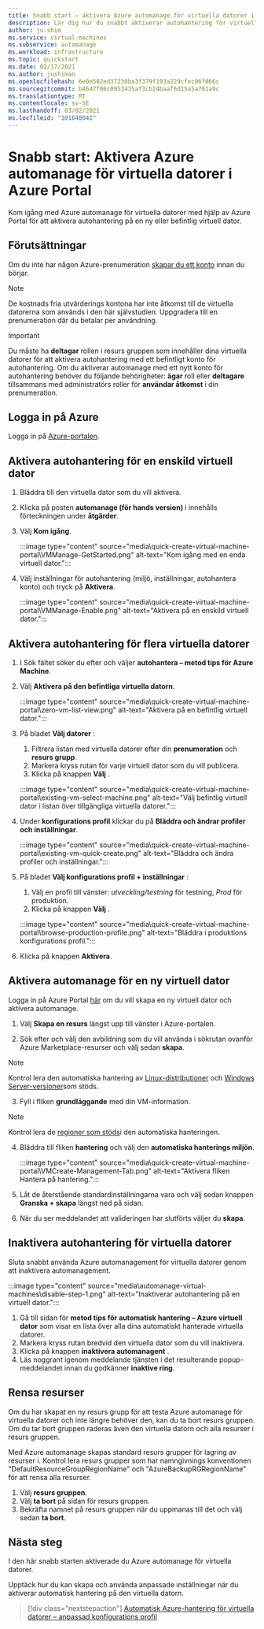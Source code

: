 ```yaml
---
title: Snabb start – aktivera Azure automanage för virtuella datorer i Azure Portal
description: Lär dig hur du snabbt aktiverar autohantering för virtuella datorer på en ny eller befintlig virtuell dator i Azure Portal.
author: ju-shim
ms.service: virtual-machines
ms.subservice: automanage
ms.workload: infrastructure
ms.topic: quickstart
ms.date: 02/17/2021
ms.author: jushiman
ms.openlocfilehash: 6e0e582ed37230ba3f379f193a229cfec06f066c
ms.sourcegitcommit: b4647f06c0953435af3cb24baaf6d15a5a761a9c
ms.translationtype: MT
ms.contentlocale: sv-SE
ms.lasthandoff: 03/02/2021
ms.locfileid: "101648041"
---
```

# <a name="quickstart-enable-azure-automanage-for-virtual-machines-in-the-azure-portal"></a>Snabb start: Aktivera Azure automanage för virtuella datorer i Azure Portal

Kom igång med Azure automanage för virtuella datorer med hjälp av Azure Portal för att aktivera autohantering på en ny eller befintlig virtuell dator.


## <a name="prerequisites"></a>Förutsättningar

Om du inte har någon Azure-prenumeration [skapar du ett konto](https://azure.microsoft.com/pricing/purchase-options/pay-as-you-go/) innan du börjar.

> [!NOTE]
> De kostnads fria utvärderings kontona har inte åtkomst till de virtuella datorerna som används i den här självstudien. Uppgradera till en prenumeration där du betalar per användning.

> [!IMPORTANT]
> Du måste ha **deltagar** rollen i resurs gruppen som innehåller dina virtuella datorer för att aktivera autohantering med ett befintligt konto för autohantering. Om du aktiverar automanage med ett nytt konto för autohantering behöver du följande behörigheter: **ägar** roll eller **deltagare** tillsammans med administratörs roller för **användar åtkomst** i din prenumeration.


## <a name="sign-in-to-azure"></a>Logga in på Azure

Logga in på [Azure-portalen](https://aka.ms/AutomanagePortal-Ignite21).

## <a name="enable-automanage-for-a-single-vm"></a>Aktivera autohantering för en enskild virtuell dator

1. Bläddra till den virtuella dator som du vill aktivera.

2. Klicka på posten **automanage (för hands version)** i innehålls förteckningen under **åtgärder**.

3. Välj **Kom igång**.

    :::image type="content" source="media\quick-create-virtual-machine-portal\VMManage-GetStarted.png" alt-text="Kom igång med en enda virtuell dator.":::

4. Välj inställningar för autohantering (miljö, inställningar, autohantera konto) och tryck på **Aktivera**.

    :::image type="content" source="media\quick-create-virtual-machine-portal\VMManage-Enable.png" alt-text="Aktivera på en enskild virtuell dator.":::

## <a name="enable-automanage-for-multiple-vms"></a>Aktivera autohantering för flera virtuella datorer

1. I Sök fältet söker du efter och väljer **autohantera – metod tips för Azure Machine**.

2. Välj **Aktivera på den befintliga virtuella datorn**.

    :::image type="content" source="media\quick-create-virtual-machine-portal\zero-vm-list-view.png" alt-text="Aktivera på en befintlig virtuell dator.":::

3. På bladet **Välj datorer** :
    1. Filtrera listan med virtuella datorer efter din **prenumeration** och **resurs grupp**.
    1. Markera kryss rutan för varje virtuell dator som du vill publicera.
    1. Klicka på knappen **Välj** .

    :::image type="content" source="media\quick-create-virtual-machine-portal\existing-vm-select-machine.png" alt-text="Välj befintlig virtuell dator i listan över tillgängliga virtuella datorer.":::

4. Under **konfigurations profil** klickar du på **Bläddra och ändrar profiler och inställningar**.

    :::image type="content" source="media\quick-create-virtual-machine-portal\existing-vm-quick-create.png" alt-text="Bläddra och ändra profiler och inställningar.":::

5. På bladet **Välj konfigurations profil + inställningar** :
    1. Välj en profil till vänster: *utveckling/testning* för testning, *Prod* för produktion.
    1. Klicka på knappen **Välj** .

    :::image type="content" source="media\quick-create-virtual-machine-portal\browse-production-profile.png" alt-text="Bläddra i produktions konfigurations profil.":::

6. Klicka på knappen **Aktivera**.


## <a name="enable-automanage-for-a-new-vm"></a>Aktivera automanage för en ny virtuell dator

Logga in på Azure Portal [här](https://aka.ms/AutomanagePortal-Ignite21) om du vill skapa en ny virtuell dator och aktivera automanage.

1. Välj **Skapa en resurs** längst upp till vänster i Azure-portalen.

2. Sök efter och välj den avbildning som du vill använda i sökrutan ovanför Azure Marketplace-resurser och välj sedan **skapa**.

> [!NOTE]
> Kontrol lera den automatiska hantering av [Linux-distributioner](automanage-linux.md#supported-linux-distributions-and-versions) och [Windows Server-versioner](automanage-windows-server.md#supported-windows-server-versions)som stöds.

3. Fyll i fliken **grundläggande** med din VM-information.

> [!NOTE]
> Kontrol lera de [regioner som stöds](automanage-virtual-machines#supported-regions)i den automatiska hanteringen.

4. Bläddra till fliken **hantering** och välj den **automatiska hanterings miljön**.

    :::image type="content" source="media\quick-create-virtual-machine-portal\VMCreate-Management-Tab.png" alt-text="Aktivera fliken Hantera på hantering.":::

5. Låt de återstående standardinställningarna vara och välj sedan knappen **Granska + skapa** längst ned på sidan.

6. När du ser meddelandet att valideringen har slutförts väljer du **skapa**.

## <a name="disable-automanage-for-vms"></a>Inaktivera autohantering för virtuella datorer

Sluta snabbt använda Azure automanagement för virtuella datorer genom att inaktivera automanagement.

:::image type="content" source="media\automanage-virtual-machines\disable-step-1.png" alt-text="Inaktiverar autohantering på en virtuell dator.":::

1. Gå till sidan för **metod tips för automatisk hantering – Azure virtuell dator** som visar en lista över alla dina automatiskt hanterade virtuella datorer.
1. Markera kryss rutan bredvid den virtuella dator som du vill inaktivera.
1. Klicka på knappen **inaktivera automanagent** .
1. Läs noggrant igenom meddelande tjänsten i det resulterande popup-meddelandet innan du godkänner **inaktive ring**.


## <a name="clean-up-resources"></a>Rensa resurser

Om du har skapat en ny resurs grupp för att testa Azure automanage för virtuella datorer och inte längre behöver den, kan du ta bort resurs gruppen. Om du tar bort gruppen raderas även den virtuella datorn och alla resurser i resurs gruppen.

Med Azure automanage skapas standard resurs grupper för lagring av resurser i. Kontrol lera resurs grupper som har namngivnings konventionen "DefaultResourceGroupRegionName" och "AzureBackupRGRegionName" för att rensa alla resurser.

1. Välj **resurs gruppen**.
1. Välj **ta bort** på sidan för resurs gruppen.
1. Bekräfta namnet på resurs gruppen när du uppmanas till det och välj sedan **ta bort**.


## <a name="next-steps"></a>Nästa steg

I den här snabb starten aktiverade du Azure automanage för virtuella datorer.

Upptäck hur du kan skapa och använda anpassade inställningar när du aktiverar automatisk hantering på den virtuella datorn.

> [!div class="nextstepaction"]
> [Automatisk Azure-hantering för virtuella datorer – anpassad konfigurations profil](virtual-machines-custom-preferences.md)
